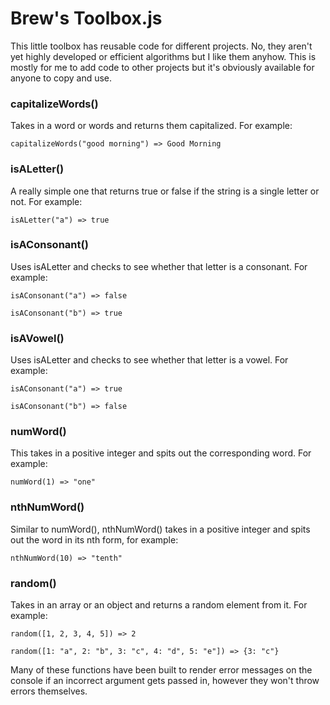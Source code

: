 # Brew's Toolbox.js

This little toolbox has reusable code for different projects. No, they aren't yet highly developed or efficient algorithms but I like them anyhow. This is mostly for me to add code to other projects but it's obviously available for anyone to copy and use.

### capitalizeWords()
Takes in a word or words and returns them capitalized. For example:

```capitalizeWords("good morning") => Good Morning```

### isALetter()

A really simple one that returns true or false if the string is a single letter or not. For example:

```isALetter("a") => true```

### isAConsonant()

Uses isALetter and checks to see whether that letter is a consonant. For example:

```isAConsonant("a") => false```

```isAConsonant("b") => true```

### isAVowel()

Uses isALetter and checks to see whether that letter is a vowel. For example:

```isAConsonant("a") => true```

```isAConsonant("b") => false```

### numWord()

This takes in a positive integer and spits out the corresponding word. For example:

```numWord(1) => "one"```

### nthNumWord()

Similar to numWord(), nthNumWord() takes in a positive integer and spits out the word in its nth form, for example:

```nthNumWord(10) => "tenth"```

### random()

Takes in an array or an object and returns a random element from it. For example:

```random([1, 2, 3, 4, 5]) => 2```

```random([1: "a", 2: "b", 3: "c", 4: "d", 5: "e"]) => {3: "c"}```

Many of these functions have been built to render error messages on the console if an incorrect argument gets passed in, however they won't throw errors themselves.
